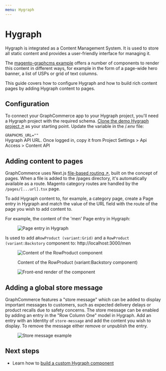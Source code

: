 ```yaml
---
menu: Hygraph
---
```


# Hygraph

Hygraph is integrated as a Content Management System. It is used to store all
static content and provides a user-friendly interface for managing it.

The [magento-graphcms example](./../getting-started/readme.md) offers a number
of components to render this content in different ways, for example in the form
of a page-wide hero banner, a list of USPs or grid of text columns.

This guide covers how to configure Hygraph and how to build rich content pages
by adding Hygraph content to pages.

## Configuration

To connect your GraphCommerce app to your Hygraph project, you'll need a Hygraph
project with the required schema.
[Clone the demo Hygraph project ↗](https://app.graphcms.com/clone/caddaa93cfa9436a9e76ae9c0F34d257)
as your starting point. Update the variable in the /.env file:

`GRAPHCMS_URL=""`  
Hygraph API URL. Once logged in, copy it from Project Settings > Api Access >
Content API

## Adding content to pages

GraphCommerce uses Next.js
[file-based routing ↗](https://nextjs.org/docs/routing/introduction), built on
the concept of pages. When a file is added to the /pages directory, it's
automatically available as a route. Magento category routes are handled by the
`/pages/[...url].tsx` page.

To add Hygraph content to, for example, a category page, create a Page entry in
Hygraph and match the value of the URL field with the route of the page you wish
to add content to.

For example, the content of the 'men' Page entry in Hygraph:

<figure>

![Page entry in Hygraph](https://user-images.githubusercontent.com/1251986/157831167-706b54e8-ab25-4e67-882d-dd9595e87d5a.png)

</figure>

Is used to add a`RowProduct (variant:Grid)` and a
`RowProduct (variant:Backstory` component to: http://localhost:3000/men

<figure>

![Content of the RowProduct component](https://user-images.githubusercontent.com/1251986/157831230-1fe5967f-7f7e-44e4-a908-8a52c8836f95.png)

  <figcaption>Content of the RowProduct (variant:Backstory component)</figcaption>
</figure>

<figure>

![Front-end render of the component](https://user-images.githubusercontent.com/1251986/157831382-51ebc3e2-85f7-4041-9d9f-c4982c73a825.png)

</figure>

## Adding a global store message

GraphCommerce features a "store message" which can be added to display important
messages to customers, such as expected delivery delays or product recalls due
to safety concerns. The store message can be enabled by adding an entry in the
"Row Column One" model in Hygraph. Add an entry with an Identity of
`store-message` and add the content you wish to display. To remove the message
either remove or unpublish the entry.

<figure>

![Store message example](https://user-images.githubusercontent.com/7457340/232444606-a9811fe6-f4fa-4595-b667-5e59d777f4c7.jpg)

</figure>

## Next steps

- Learn how to
  [build a custom Hygraph component](../getting-started/graphcms-component.md)
